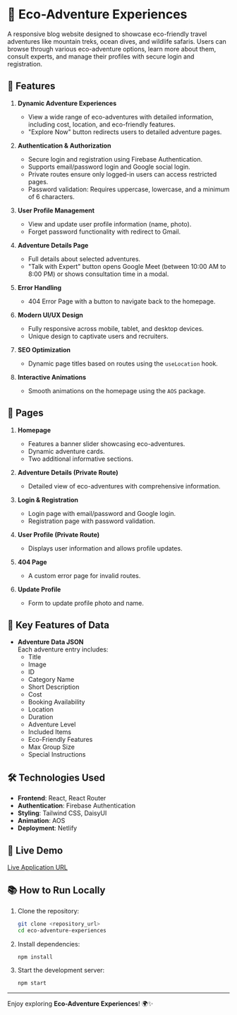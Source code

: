 # 🌿 Eco-Adventure Experiences

A responsive blog website designed to showcase eco-friendly travel adventures like mountain treks, ocean dives, and wildlife safaris. Users can browse through various eco-adventure options, learn more about them, consult experts, and manage their profiles with secure login and registration.

## 🌟 Features

1. **Dynamic Adventure Experiences**  
   - View a wide range of eco-adventures with detailed information, including cost, location, and eco-friendly features.  
   - "Explore Now" button redirects users to detailed adventure pages.

2. **Authentication & Authorization**  
   - Secure login and registration using Firebase Authentication.  
   - Supports email/password login and Google social login.  
   - Private routes ensure only logged-in users can access restricted pages.  
   - Password validation: Requires uppercase, lowercase, and a minimum of 6 characters.

3. **User Profile Management**  
   - View and update user profile information (name, photo).  
   - Forget password functionality with redirect to Gmail.

4. **Adventure Details Page**  
   - Full details about selected adventures.  
   - "Talk with Expert" button opens Google Meet (between 10:00 AM to 8:00 PM) or shows consultation time in a modal.

5. **Error Handling**  
   - 404 Error Page with a button to navigate back to the homepage.

6. **Modern UI/UX Design**  
   - Fully responsive across mobile, tablet, and desktop devices.  
   - Unique design to captivate users and recruiters.

7. **SEO Optimization**  
   - Dynamic page titles based on routes using the `useLocation` hook.

8. **Interactive Animations**  
   - Smooth animations on the homepage using the `AOS` package.

## 📑 Pages

1. **Homepage**  
   - Features a banner slider showcasing eco-adventures.  
   - Dynamic adventure cards.  
   - Two additional informative sections.

2. **Adventure Details (Private Route)**  
   - Detailed view of eco-adventures with comprehensive information.

3. **Login & Registration**  
   - Login page with email/password and Google login.  
   - Registration page with password validation.

4. **User Profile (Private Route)**  
   - Displays user information and allows profile updates.

5. **404 Page**  
   - A custom error page for invalid routes.

6. **Update Profile**  
   - Form to update profile photo and name.

## 🔑 Key Features of Data

- **Adventure Data JSON**  
  Each adventure entry includes:  
  - Title  
  - Image  
  - ID  
  - Category Name  
  - Short Description  
  - Cost  
  - Booking Availability  
  - Location  
  - Duration  
  - Adventure Level  
  - Included Items  
  - Eco-Friendly Features  
  - Max Group Size  
  - Special Instructions  

## 🛠️ Technologies Used

- **Frontend**: React, React Router  
- **Authentication**: Firebase Authentication  
- **Styling**: Tailwind CSS, DaisyUI  
- **Animation**: AOS  
- **Deployment**: Netlify  

## 🚀 Live Demo

[Live Application URL](https://eco-travel-blog.web.app/)  

## 📚 How to Run Locally

1. Clone the repository:
   ```bash
   git clone <repository_url>
   cd eco-adventure-experiences
   ```

2. Install dependencies:
   ```bash
   npm install
   ```

3. Start the development server:
   ```bash
   npm start
   ```

---

Enjoy exploring **Eco-Adventure Experiences**! 🌍✨

